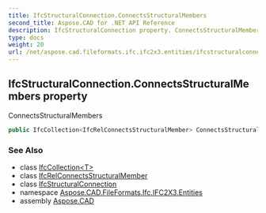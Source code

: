 ```yaml
---
title: IfcStructuralConnection.ConnectsStructuralMembers
second_title: Aspose.CAD for .NET API Reference
description: IfcStructuralConnection property. ConnectsStructuralMembers
type: docs
weight: 20
url: /net/aspose.cad.fileformats.ifc.ifc2x3.entities/ifcstructuralconnection/connectsstructuralmembers/
---
```

## IfcStructuralConnection.ConnectsStructuralMembers property

ConnectsStructuralMembers

```csharp
public IfcCollection<IfcRelConnectsStructuralMember> ConnectsStructuralMembers { get; }
```

### See Also

* class [IfcCollection&lt;T&gt;](../../../aspose.cad.fileformats.ifc/ifccollection-1/)
* class [IfcRelConnectsStructuralMember](../../ifcrelconnectsstructuralmember/)
* class [IfcStructuralConnection](../)
* namespace [Aspose.CAD.FileFormats.Ifc.IFC2X3.Entities](../../ifcstructuralconnection/)
* assembly [Aspose.CAD](../../../)


